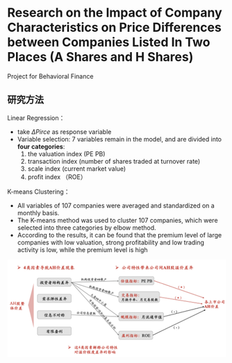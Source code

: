 # Research on the Impact of Company Characteristics on Price Differences between Companies Listed In Two Places (A Shares and H Shares)
Project for Behavioral Finance

## 研究方法

Linear Regression：
- take $\Delta Pirce$ as response variable
- Variable selection:  7 variables remain in the model, and are divided into **four categories**:
  1. the valuation index (PE PB)
  2. transaction index (number of shares traded at turnover rate) 
  3. scale index (current market value)
  4. profit index （ROE）

K-means Clustering：
- All variables of 107 companies were averaged and standardized on a monthly basis.
- The K-means method was used to cluster 107 companies, which were selected into three categories by elbow method.
- According to the results, it can be found that the premium level of large companies with low valuation, strong profitability and low trading activity is low, while the premium level is high  




<p float="left" align="left">
  <img src="/conclusion.png" / >
</p>
